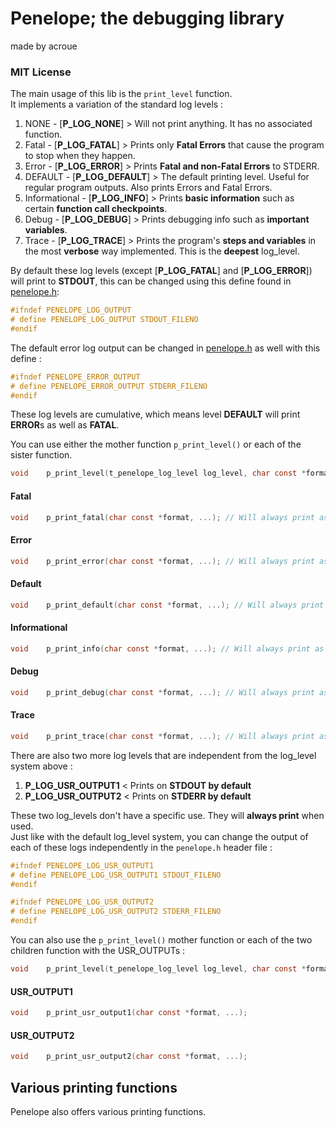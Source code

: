# Penelope; the debugging library
made by acroue
### MIT License

The main usage of this lib is the `print_level` function.\
It implements a variation of the standard log levels :
1. NONE - [**P_LOG_NONE**]	>	Will not print anything. It has no associated function.
1. Fatal - [**P_LOG_FATAL**]	>	Prints only **Fatal Errors** that cause the program to stop when they happen.
1. Error - [**P_LOG_ERROR**]	>	Prints **Fatal and non-Fatal Errors** to STDERR.
1. DEFAULT - [**P_LOG_DEFAULT**]	>	The default printing level. Useful for regular program outputs. Also prints Errors and Fatal Errors.
1. Informational - [**P_LOG_INFO**]	> Prints **basic information** such as certain **function call checkpoints**.
1. Debug - [**P_LOG_DEBUG**] >	Prints debugging info such as **important variables**.
1. Trace - [**P_LOG_TRACE**]	>	Prints the program's **steps and variables** in the most **verbose** way implemented. This is the **deepest** log_level.

By default these log levels (except [**P_LOG_FATAL**] and [**P_LOG_ERROR**]) will print to **STDOUT**, this can be changed using this define found in [penelope.h](./penelope.h):

```c
#ifndef PENELOPE_LOG_OUTPUT
# define PENELOPE_LOG_OUTPUT STDOUT_FILENO
#endif
```

The default error log output can be changed in [penelope.h](./penelope.h) as well with this define :

```c
#ifndef PENELOPE_ERROR_OUTPUT
# define PENELOPE_ERROR_OUTPUT STDERR_FILENO
#endif
```

These log levels are cumulative, which means level **DEFAULT** will print **ERROR**s as well as **FATAL**.

You can use either the mother function `p_print_level()` or each of the sister function.
```c
void	p_print_level(t_penelope_log_level log_level, char const *format, ...);
```

#### Fatal
```c
void	p_print_fatal(char const *format, ...); // Will always print as FATAL
```

#### Error
```c
void	p_print_error(char const *format, ...); // Will always print as ERROR
```

#### Default
```c
void	p_print_default(char const *format, ...); // Will always print as DEFAULT
```

#### Informational
```c
void	p_print_info(char const *format, ...); // Will always print as INFO
```

#### Debug
```c
void	p_print_debug(char const *format, ...); // Will always print as DEBUG
```

#### Trace
```c
void	p_print_trace(char const *format, ...); // Will always print as TRACE
```

There are also two more log levels that are independent from the log_level system above :
1. **P_LOG_USR_OUTPUT1** < Prints on **STDOUT by default**
2. **P_LOG_USR_OUTPUT2** < Prints on **STDERR by default**

These two log_levels don't have a specific use. They will **always print** when used.\
Just like with the default log_level system, you can change the output of each of these logs independently in the `penelope.h` header file :

```c
#ifndef PENELOPE_LOG_USR_OUTPUT1
# define PENELOPE_LOG_USR_OUTPUT1 STDOUT_FILENO
#endif
```

```c
#ifndef PENELOPE_LOG_USR_OUTPUT2
# define PENELOPE_LOG_USR_OUTPUT2 STDERR_FILENO
#endif
```

You can also use the `p_print_level()` mother function or each of the two children function with the USR_OUTPUTs :

```c
void	p_print_level(t_penelope_log_level log_level, char const *format, ...);
```

#### USR_OUTPUT1
```c
void	p_print_usr_output1(char const *format, ...);
```

#### USR_OUTPUT2
```c
void	p_print_usr_output2(char const *format, ...);
```


## Various printing functions

Penelope also offers various printing functions.
